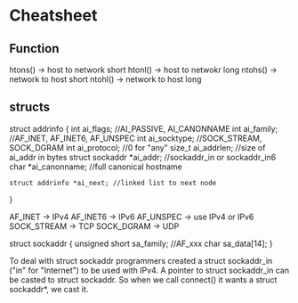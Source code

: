 # Cheatsheet
## Function
htons() -> host to network short
htonl() -> host to netwokr long
ntohs() -> network to host short
ntohl() -> network to host long

## structs
struct addrinfo {
	int		ai_flags; //AI_PASSIVE, AI_CANONNAME
	int		ai_family; //AF_INET, AF_INET6, AF_UNSPEC
	int		ai_socktype; //SOCK_STREAM, SOCK_DGRAM
	int		ai_protocol; //0 for "any"
	size_t		ai_addrlen; //size of ai_addr in bytes
	struct sockaddr	*ai_addr; //sockaddr_in or sockaddr_in6
	char		*ai_canonname; //full canonical hostname

	struct addrinfo *ai_next; //linked list to next node
}

AF_INET -> IPv4
AF_INET6 -> IPv6
AF_UNSPEC -> use IPv4 or IPv6
SOCK_STREAM -> TCP
SOCK_DGRAM -> UDP

struct sockaddr {
	unsigned short	sa_family; //AF_xxx
	char		sa_data[14];
}

To deal with struct sockaddr programmers created a struct sockaddr_in ("in" for "Internet") to be used with IPv4.
A pointer to struct sockaddr_in can be casted to struct sockaddr. So when we call connect() it wants a struct sockaddr*, we cast it.
